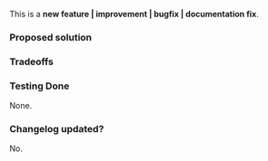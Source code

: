 <!-- PLEASE READ THE FOLLOWING INSTRUCTIONS -->
<!-- DO NOT REBUILD THE CSS OUTPUT IN YOUR PR -->

<!-- Choose one of the following: -->

This is a **new feature | improvement | bugfix | documentation fix**.

<!-- New feature? Update the CHANGELOG.md too, and eventually the Docs. -->
<!-- Improvement? Explain how and why. -->
<!-- Bugfix? Reference that issue as well. -->

### Proposed solution

<!-- Which specific problem does this PR solve and how?  -->
<!-- If it fixes a particular Issue, add "Fixes #ISSUE_NUMBER" in your title -->

### Tradeoffs

<!-- What are the drawbacks of this solution? Are there alternative ones? -->
<!-- Think of performance, build time, usability, complexity, coupling…) -->

### Testing Done

None.

<!-- BEFORE SUBMITTING YOUR PR, MAKE SURE TO FOLLOW THESE STEPS: -->
<!-- 1. Pull the latest `master` branch -->
<!-- 2. Make sure your Sass code is compliant with the [Befly Sass styleguide](https://github.com/dualstackio/befly/blob/master/.github/CONTRIBUTING.md#befly-sass-styleguide) -->
<!-- 3. Make sure your PR only affects `.sass` or documentation files -->
<!-- 4. [Try your changes](https://github.com/dualstackio/befly/blob/master/.github/CONTRIBUTING.md#try-your-changes). -->

<!-- How have you confirmed this feature works? -->
<!-- Please explain more than "Yes". -->

### Changelog updated?

No.

<!-- Thanks! -->
